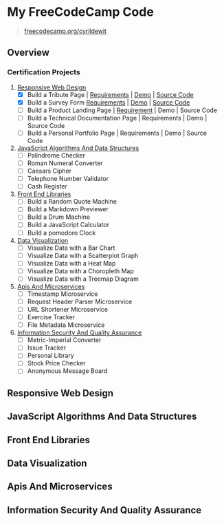 # My FreeCodeCamp Code

> [freecodecamp.org/cyrildewit](https://www.freecodecamp.org/cyrildewit)

## Overview

<!-- This repository contains all the code  -->

### Certification Projects

1. [Responsive Web Design](responsive-web-design)
    * [x] Build a Tribute Page | [Requirements](https://learn.freecodecamp.org/responsive-web-design/responsive-web-design-projects/build-a-tribute-page) | [Demo](https://codepen.io/cyrildewit/full/yqJMRO/) | [Source Code](responsive-web-design/tribute-page)
    * [x] Build a Survey Form [Requirements](https://learn.freecodecamp.org/responsive-web-design/responsive-web-design-projects/build-a-survey-form) | [Demo](https://codepen.io/cyrildewit/full/yqJMRO/) | [Source Code](responsive-web-design/survey-form)
    * [ ] Build a Product Landing Page | [Requirement](https://learn.freecodecamp.org/responsive-web-design/responsive-web-design-projects/build-a-product-landing-page) | Demo | Source Code
    * [ ] Build a Technical Documentation Page | Requirements | Demo | Source Code
    * [ ] Build a Personal Portfolio Page | Requirements | Demo | Source Code
2. [JavaScript Algorithms And Data Structures](#responsive-web-design)
    * [ ] Palindrome Checker
    * [ ] Roman Numeral Converter
    * [ ] Caesars Cipher
    * [ ] Telephone Number Validator
    * [ ] Cash Register
3. [Front End Libraries](#responsive-web-design)
    * [ ] Build a Random Quote Machine
    * [ ] Build a Markdown Previewer
    * [ ] Build a Drum Machine
    * [ ] Build a JavaScript Calculator
    * [ ] Build a pomodoro Clock
4. [Data Visualization](#responsive-web-design)
    * [ ] Visualize Data with a Bar Chart
    * [ ] Visualize Data with a Scatterplot Graph
    * [ ] Visualize Data with a Heat Map
    * [ ] Visualize Data with a Choropleth Map
    * [ ] Visualize Data with a Treemap Diagram
5. [Apis And Microservices](#responsive-web-design)
    * [ ] Timestamp Microservice
    * [ ] Request Header Parser Microservice
    * [ ] URL Shortener Microservice
    * [ ] Exercise Tracker
    * [ ] File Metadata Microservice
6. [Information Security And Quality Assurance](#responsive-web-design)
    * [ ] Metric-Imperial Converter
    * [ ] Issue Tracker
    * [ ] Personal Library
    * [ ] Stock Price Checker
    * [ ] Anonymous Message Board

## Responsive Web Design



## JavaScript Algorithms And Data Structures

## Front End Libraries

## Data Visualization

## Apis And Microservices

## Information Security And Quality Assurance
